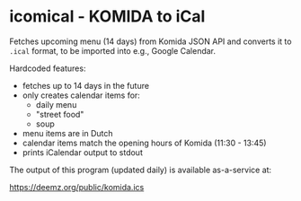 # icomical - KOMIDA to iCal

Fetches upcoming menu (14 days) from Komida JSON API and converts it to `.ical` format, to be imported into e.g., Google Calendar.

Hardcoded features:
 - fetches up to 14 days in the future
 - only creates calendar items for:
    - daily menu
    - "street food"
    - soup
 - menu items are in Dutch
 - calendar items match the opening hours of Komida (11:30 - 13:45)
 - prints iCalendar output to stdout

The output of this program (updated daily) is available as-a-service at:

https://deemz.org/public/komida.ics

